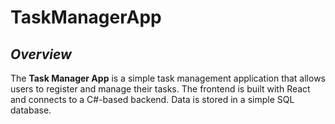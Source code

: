 # TaskManagerApp

## *Overview* 
The **Task Manager App** is a simple task management application that allows users to register and manage their tasks. The frontend is built with React and connects to a C#-based backend. Data is stored in a simple SQL database.
